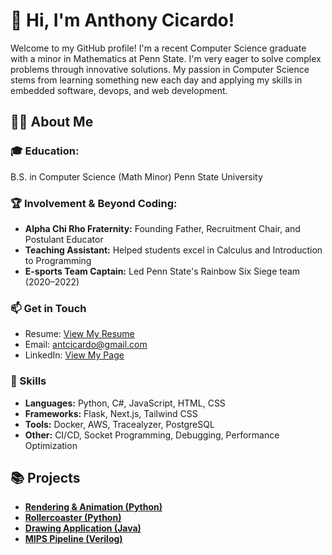# 👋 Hi, I'm Anthony Cicardo!
Welcome to my GitHub profile! I'm a recent Computer Science graduate with a minor in Mathematics at Penn State. I'm very eager to solve complex problems through innovative solutions. My passion in Computer Science stems from learning something new each day and applying my skills in embedded software, devops, and web development.

## 🧑‍💻 About Me
### 🎓 Education:

B.S. in Computer Science (Math Minor)
Penn State University

### 🏆 Involvement & Beyond Coding:

- **Alpha Chi Rho Fraternity:** Founding Father, Recruitment Chair, and Postulant Educator
- **Teaching Assistant:** Helped students excel in Calculus and Introduction to Programming
- **E-sports Team Captain:** Led Penn State's Rainbow Six Siege team (2020–2022)

### 📫 Get in Touch
- Resume: [View My Resume](https://github.com/anthony-cic/anthony-cic.github.io//blob/main/ResumeFA24.pdf)
- Email: antcicardo@gmail.com
- LinkedIn: [View My Page](https://www.linkedin.com/in/anthony-cicardo/)

### 🌟 Skills
- **Languages:** Python, C#, JavaScript, HTML, CSS
- **Frameworks:** Flask, Next.js, Tailwind CSS
- **Tools:** Docker, AWS, Tracealyzer, PostgreSQL
- **Other:** CI/CD, Socket Programming, Debugging, Performance Optimization

## 📚 Projects 
- [**Rendering & Animation (Python)**](https://github.com/anthony-cic/RayTrace-Animation-Rendering)
- [**Rollercoaster (Python)**](https://github.com/anthony-cic/Rollercoaster)
- [**Drawing Application (Java)**](https://github.com/anthony-cic/Drawing-Application)
- [**MIPS Pipeline (Verilog)**](https://github.com/anthony-cic/MIPS-Pipeline-)
